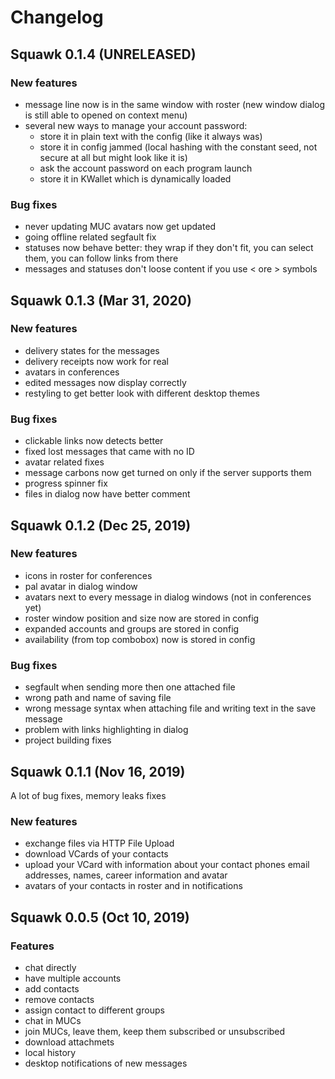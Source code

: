 # Changelog

## Squawk 0.1.4 (UNRELEASED)
### New features
- message line now is in the same window with roster (new window dialog is still able to opened on context menu)
- several new ways to manage your account password:
  - store it in plain text with the config (like it always was)
  - store it in config jammed (local hashing with the constant seed, not secure at all but might look like it is)
  - ask the account password on each program launch
  - store it in KWallet which is dynamically loaded
  
### Bug fixes
- never updating MUC avatars now get updated
- going offline related segfault fix
- statuses now behave better: they wrap if they don't fit, you can select them, you can follow links from there
- messages and statuses don't loose content if you use < ore > symbols


## Squawk 0.1.3 (Mar 31, 2020)
### New features
- delivery states for the messages
- delivery receipts now work for real
- avatars in conferences
- edited messages now display correctly
- restyling to get better look with different desktop themes

### Bug fixes
- clickable links now detects better
- fixed lost messages that came with no ID
- avatar related fixes
- message carbons now get turned on only if the server supports them
- progress spinner fix
- files in dialog now have better comment


## Squawk 0.1.2 (Dec 25, 2019)
### New features
- icons in roster for conferences
- pal avatar in dialog window
- avatars next to every message in dialog windows (not in conferences yet)
- roster window position and size now are stored in config
- expanded accounts and groups are stored in config
- availability (from top combobox) now is stored in config

### Bug fixes
- segfault when sending more then one attached file
- wrong path and name of saving file
- wrong message syntax when attaching file and writing text in the save message
- problem with links highlighting in dialog
- project building fixes


## Squawk 0.1.1 (Nov 16, 2019)
A lot of bug fixes, memory leaks fixes
### New features
- exchange files via HTTP File Upload
- download VCards of your contacts
- upload your VCard with information about your contact phones email addresses, names, career information and avatar
- avatars of your contacts in roster and in notifications


## Squawk 0.0.5 (Oct 10, 2019)
### Features
- chat directly
- have multiple accounts
- add contacts
- remove contacts
- assign contact to different groups
- chat in MUCs
- join MUCs, leave them, keep them subscribed or unsubscribed
- download attachmets
- local history
- desktop notifications of new messages

